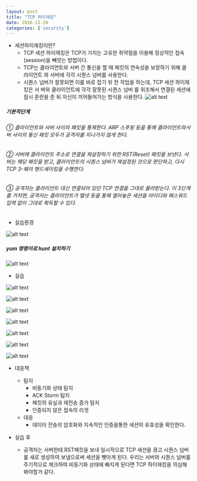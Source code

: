 ```yaml
---
layout: post
title: "TCP 하이재킹"
date: 2016-12-20
categories: ['security']
---
```

- 세션하이재킹이란?
    - TCP 세션 하이재킹은 TCP가 가지는 고유한
취약점을 이용해 정상적인 접속(session)을
빼앗는 방법이다.
    - TCP는 클라이언트와 서버 간 통신을 할 때
패킷의 연속성을 보장하기 위해 클라이언트
와 서버에 각각 시퀀스 넘버를 사용한다.
    - 시퀀스 넘버가 잘못되면 이를 바로 잡기 위
한 작업을 하는데, TCP 세션 하이재킹은 서
버와 클라이언트에 각각 잘못된 시퀀스 넘버
를 위조해서 연결된 세션에 잠시 혼란을 준
뒤 자신이 끼어들어가는 방식을 사용한다.
![alt text](/public/img/TCP_1.png)

##### 기본적단계
###### ① 클라이언트와 서버 사이의 패킷을 통제한다. ARP 스푸핑 등을 통해 클라이언트와서버 사이의 통신 패킷 모두가 공격자를 지나가지 않게 한다.
###### ② 서버에 클라이언트 주소로 연결을 재설정하기 위한 RST(Reset) 패킷을 보낸다. 서버는 해당 패킷을 받고, 클라이언트의 시퀀스 넘버가 재설정된 것으로 판단하고, 다시 TCP 3-웨이 핸드셰이킹을 수행한다.
###### ③ 공격자는 클라이언트 대신 연결되어 있던 TCP 연결을 그대로 물려받는다. 이 3단계를 거치면, 공격자는 클라이언트가 텔넷 등을 통해 열어놓은 세션을 아이디와 패스워드 입력 없이 그대로 획득할 수 있다.

- 실습환경

![alt text](/public/img/TCP_2.PNG)

##### yum 명령어로 hunt 설치하기

![alt text](/public/img/TCP_3.PNG)

- 실습

![alt text](/public/img/TCP_4.PNG)

![alt text](/public/img/TCP_5.PNG)

![alt text](/public/img/TCP_6.PNG)

![alt text](/public/img/TCP_7.PNG)

![alt text](/public/img/TCP_8.PNG)

![alt text](/public/img/TCP_9.PNG)

![alt text](/public/img/TCP_10.PNG)

- 대응책
    - 탐지
        - 비동기화 상태 탐지
        - ACK Storm 탐지
        - 패킷의 유실과 재전송 증가 탐지
        - 인증되지 않은 접속의 리셋
    - 대응
        - 데이터 전송의 암호화와 지속적인 인증을통한 세션의 유효성을 확인한다.

- 실습 후
    - 공격자는 서버한테 RST패킷을 보내 일시적으로 TCP 세션을 끊고 시퀀스 넘버를 새로 생성하여 보냄으로써 세션을 뺏아게 된다. 우리는 서버와 시퀀스 넘버를 주기적으로 체크하여 비동기화 상태에 빠지게 된다면 TCP 하이재킹을 의심해 봐야할거 같다.

